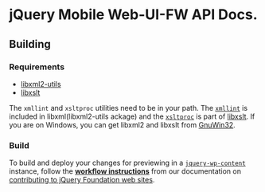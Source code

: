 jQuery Mobile Web-UI-FW API Docs.
========================================

## Building

### Requirements
* <a href="http://www.xmlsoft.org/">libxml2-utils</a>
* <a href="http://xmlsoft.org/XSLT/">libxslt</a>

The `xmllint` and `xsltproc` utilities need to be in your path. 
The [`xmllint`](http://manpages.ubuntu.com/manpages/lucid/man1/xmllint.1.html) is included in libxml(libxml2-utils ackage) and the [`xsltproc`](http://manpages.ubuntu.com/manpages/precise/en/man1/xsltproc.1.html) is part of [libxslt](http://manpages.ubuntu.com/manpages/natty/man3/libxslt.3.html).
If you are on Windows, you can get libxml2 and libxslt from [GnuWin32](http://sourceforge.net/projects/gnuwin32/files/).


### Build

To build and deploy your changes for previewing in a [`jquery-wp-content`](https://github.com/jquery/jquery-wp-content) instance, follow the **[workflow instructions](http://contribute.jquery.org/web-sites/#workflow)** from our documentation on [contributing to jQuery Foundation web sites](http://contribute.jquery.org/web-sites/).

